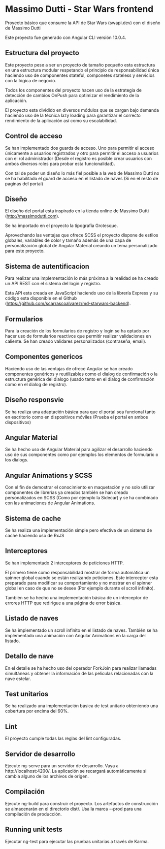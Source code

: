# Massimo Dutti - Star Wars frontend

Proyecto básico que consume la API de Star Wars (swapi.dev) con el diseño de Massimo Dutti

Este proyecto fue generado con Angular CLI versión 10.0.4.

## Estructura del proyecto

Este proyecto pese a ser un proyecto de tamaño pequeño esta estructura en una estructura modular respetando el principio de responsabilidad única haciendo uso de componentes stateful, componetes stateless y servicios con la lógica de negocio.

Todos los componentes del proyecto hacen uso de la estrategia de detección de cambios OnPush para optimizar el rendimiento de la aplicación.

El proyecto esta dividido en diversos módulos que se cargan bajo demanda haciendo uso de la técnica lazy loading para garantizar el correcto rendimiento de la aplicación así como su escalabilidad.

## Control de acceso

Se han implementado dos guards de acceso. Uno para permitir el acceso únicamente a usuarios registrados y otro para permitir el acceso a usuarios con el rol administrador (Desde el registro es posible crear usuarios con ambos diversos roles para probar esta funcionalidad).

Con tal de poder un diseño lo más fiel posible a la web de Massimo Dutti no se ha habilitado el guard de acceso en el listado de naves (Si en el resto de paginas del portal)

## Diseño

El diseño del portal esta inspirado en la tienda online de Massimo Dutti (http://massimodutti.com).

Se ha importado en el proyecto la tipografía Grotesque.

Aprovechando las ventajas que ofrece SCSS el proyecto dispone de estilos globales, variables de color y tamaño además de una capa de personalización global de Angular Material creando un tema personalizado para este proyecto.

## Sistema de autentificacion

Para realizar una implementación lo más próxima a la realidad se ha creado un API REST con el sistema del login y registro.

Esta API esta creada en JavaScript haciendo uso de la librería Express y su código esta disponible en el Github (https://github.com/scarrascoalvarez/md-starwars-backend).

## Formularios

Para la creación de los formularios de registro y login se ha optado por hacer uso de formularios reactivos que permitir realizar validaciones en caliente. Se han creado validares personalizados (contraseña, email).

## Componentes genericos

Haciendo uso de las ventajas de ofrece Angular se han creado componentes genéricos y reutilizables como el dialog de confirmación o la estructura genérica del dialogo (usado tanto en el dialog de confirmación como en el dialog de registro).

## Diseño responsvie

Se ha realiza una adaptación básica para que el portal sea funcional tanto en escritorio como en dispositivos móviles (Prueba el portal en ambos dispositivos)

## Angular Material

Se ha hecho uso de Angular Material para agilizar el desarrollo haciendo uso de sus componentes como por ejemplos los elementos de formulario o los dialogs.

## Angular Animations y SCSS

Con el fin de demostrar el conocimiento en maquetación y no solo utilizar componentes de librerías ya creados también se han creado personalizados en SCSS (Como por ejemplo la Sidecar) y se ha combinado con las animaciones de Angular Animations.

## Sistema de cache

Se ha realiza una implementación simple pero efectiva de un sistema de cache haciendo uso de RxJS

## Interceptores

Se han implementado 2 interceptores de peticiones HTTP.

El primero tiene como responsabilidad mostrar de forma automática un spinner global cuando se están realizando peticiones. Este interceptor esta preparado para modificar su comportamiento y no mostrar en el spinner global en caso de que no se desee (Por ejemplo durante el scroll infinito).

También se ha hecho una implementación básica de un interceptor de errores HTTP que redirigue a una página de error básica.

## Listado de naves

Se ha implementado un scroll infinito en el listado de naves. También se ha implementado una animación con Angular Animations en la carga del listado.

## Detallo de nave

En el detalle se ha hecho uso del operador ForkJoin para realizar llamadas simultáneas y obtener la información de las películas relacionadas con la nave estelar.

## Test unitarios

Se ha realizado una implementación básica de test unitario obteniendo una cobertura por encima del 90%.

## Lint

El proyecto cumple todas las reglas del lint configuradas.

## Servidor de desarrollo

Ejecute ng-serve para un servidor de desarrollo. Vaya a http://localhost:4200/. La aplicación se recargará automáticamente si cambia alguno de los archivos de origen.

## Compilación

Ejecute ng-build para construir el proyecto. Los artefactos de construcción se almacenarán en el directorio dist/. Usa la marca --prod para una compilación de producción.

## Running unit tests

Ejecutar ng-test para ejecutar las pruebas unitarias a través de Karma.